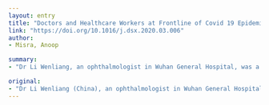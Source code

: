 ```yaml
---
layout: entry
title: "Doctors and Healthcare Workers at Frontline of Covid 19 Epidemic: Admiration, A Pat on the Back, and Need for Extreme Caution"
link: "https://doi.org/10.1016/j.dsx.2020.03.006"
author:
- Misra, Anoop

summary:
- "Dr Li Wenliang, an ophthalmologist in Wuhan General Hospital, was a hero in more ways than one. He was first to warn about possible outbreak of Severe Acute Respiratory Syndrome (SARS) like illness. 40 days later, Pandemic is raging, and other doctors have died or are critically sick, he writes."

original:
- "Dr Li Wenliang (China), an ophthalmologist in Wuhan General Hospital, was a hero in more ways than one. He was first to warn about possible outbreak of Severe Acute Respiratory Syndrome (SARS) like illness (later termed as Coronavirus Disease-2019 or Covid-19), faced opposition from authorities, and later died on 7th February 2020 after treating patients of Covid-19 admitted in intensive Care Unit (ICU). As I write this, 40 days later, Pandemic is raging, and other doctors have died or are critically sick (1). But all is not bad news, heroic efforts doctors in Wuhan have contained the epidemic, permitting many physicians to leave this virus-ravaged city for the first time, but not before posing for a picture in which they are all cheering in complete personal protection equipment (PPE, see figure 1) (2)."
---
```


